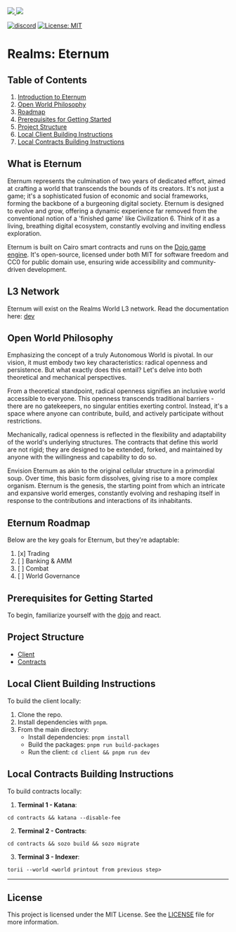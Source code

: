 <a href="https://twitter.com/lootrealms">
<img src="https://img.shields.io/twitter/follow/lootrealms?style=social"/>
</a>
<a href="https://twitter.com/BibliothecaDAO">
<img src="https://img.shields.io/twitter/follow/BibliothecaDAO?style=social"/>
</a>

[![discord](https://img.shields.io/badge/join-bibliothecadao-black?logo=discord&logoColor=white)](https://discord.gg/realmsworld)
[![License: MIT](https://img.shields.io/badge/License-MIT-blue.svg)](https://opensource.org/licenses/MIT)

# Realms: Eternum

## Table of Contents

1. [Introduction to Eternum](#what-is-eternum)
2. [Open World Philosophy](#open-world-philosophy)
3. [Roadmap](#eternum-roadmap)
4. [Prerequisites for Getting Started](#prerequisites-for-getting-started)
5. [Project Structure](#project-structure)
6. [Local Client Building Instructions](#local-client-building-instructions)
7. [Local Contracts Building Instructions](#local-contracts-building-instructions)

## What is Eternum

Eternum represents the culmination of two years of dedicated effort, aimed at crafting a world that transcends the
bounds of its creators. It's not just a game; it's a sophisticated fusion of economic and social frameworks, forming the
backbone of a burgeoning digital society. Eternum is designed to evolve and grow, offering a dynamic experience far
removed from the conventional notion of a 'finished game' like Civilization 6. Think of it as a living, breathing
digital ecosystem, constantly evolving and inviting endless exploration.

Eternum is built on Cairo smart contracts and runs on the [Dojo game engine](https://dojoengine.org). It's open-source,
licensed under both MIT for software freedom and CC0 for public domain use, ensuring wide accessibility and
community-driven development.

## L3 Network

Eternum will exist on the Realms World L3 network. Read the documentation here: [dev](https://dev.realms.world/)

## Open World Philosophy

Emphasizing the concept of a truly Autonomous World is pivotal. In our vision, it must embody two key characteristics:
radical openness and persistence. But what exactly does this entail? Let's delve into both theoretical and mechanical
perspectives.

From a theoretical standpoint, radical openness signifies an inclusive world accessible to everyone. This openness
transcends traditional barriers - there are no gatekeepers, no singular entities exerting control. Instead, it's a space
where anyone can contribute, build, and actively participate without restrictions.

Mechanically, radical openness is reflected in the flexibility and adaptability of the world's underlying structures.
The contracts that define this world are not rigid; they are designed to be extended, forked, and maintained by anyone
with the willingness and capability to do so.

Envision Eternum as akin to the original cellular structure in a primordial soup. Over time, this basic form dissolves,
giving rise to a more complex organism. Eternum is the genesis, the starting point from which an intricate and expansive
world emerges, constantly evolving and reshaping itself in response to the contributions and interactions of its
inhabitants.

## Eternum Roadmap

Below are the key goals for Eternum, but they're adaptable:

1. [x] Trading
2. [ ] Banking & AMM
3. [ ] Combat
4. [ ] World Governance

## Prerequisites for Getting Started

To begin, familiarize yourself with the [dojo](https://book.dojoengine.org) and react.

## Project Structure

- [Client](./client/)
- [Contracts](./contracts/)

## Local Client Building Instructions

To build the client locally:

1. Clone the repo.
2. Install dependencies with `pnpm`.
3. From the main directory:
   - Install dependencies: `pnpm install`
   - Build the packages: `pnpm run build-packages`
   - Run the client: `cd client && pnpm run dev`

## Local Contracts Building Instructions

To build contracts locally:

1. **Terminal 1 - Katana**:

```console
cd contracts && katana --disable-fee
```

2. **Terminal 2 - Contracts**:

```console
cd contracts && sozo build && sozo migrate
```

3. **Terminal 3 - Indexer**:

```console
torii --world <world printout from previous step>
```

---

## License

This project is licensed under the MIT License. See the [LICENSE](LICENSE) file for more information.
